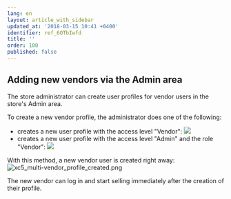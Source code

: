 ```yaml
---
lang: en
layout: article_with_sidebar
updated_at: '2018-03-15 10:41 +0400'
identifier: ref_6OTbIwfd
title: ''
order: 100
published: false
---
```

## Adding new vendors via the Admin area

The store administrator can create user profiles for vendor users in the store's Admin area.

To create a new vendor profile, the administrator does one of the following: 

*   creates a new user profile with the access level "Vendor":
    ![]({{site.baseurl}}/attachments/8749143/8719604.png)
*   creates a new user profile with the access level "Admin" and the role "Vendor":
    ![]({{site.baseurl}}/attachments/8749143/8716890.png)

With this method, a new vendor user is created right away:
    ![xc5_multi-vendor_profile_created.png]({{site.baseurl}}/attachments/ref_SkW62BgH/xc5_multi-vendor_profile_created.png)

The new vendor can log in and start selling immediately after the creation of their profile.
